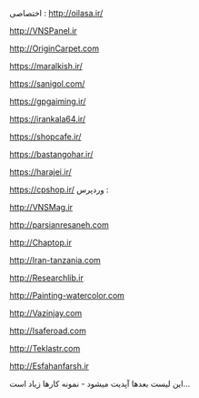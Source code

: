 اختصاصی :
http://oilasa.ir/

http://VNSPanel.ir

http://OriginCarpet.com

https://maralkish.ir/

https://sanigol.com/

https://gpgaiming.ir/

https://irankala64.ir/

https://shopcafe.ir/

https://bastangohar.ir/

https://harajei.ir/

https://cpshop.ir/
وردپرس :

http://VNSMag.ir

http://parsianresaneh.com

http://Chaptop.ir

http://Iran-tanzania.com

http://Researchlib.ir

http://Painting-watercolor.com

http://Vazinjay.com

http://Isaferoad.com

http://Teklastr.com

http://Esfahanfarsh.ir

این لیست بعدها آپدیت میشود - نمونه کارها زیاد است...
